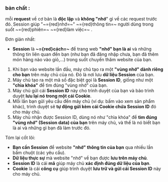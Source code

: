 ### bản chất : 
  mỗi **request** về cơ bản là **độc lập** và **không "nhớ**" gì về các request trước đó. Session giúp "~={red}nhớ=~" ~={red}thông tin=~ người dùng trong suốt ~={red}phiên=~ ~={red}làm việc=~ .
 
Đơn giản nhất:

- **Session** là **~={red}cách=~** để trang web **"nhớ" bạn là ai** và những thông tin liên quan đến bạn (như bạn đã đăng nhập chưa, bạn đã thêm món hàng nào vào giỏ,...) trong suốt chuyến thăm website của bạn.
 
1. Khi bạn vào website lần đầu, máy chủ tạo ra một **"vùng nhớ" dành riêng cho bạn** trên máy chủ của nó. Đó là nơi lưu **dữ liệu Session** của bạn.
2. Máy chủ tạo ra một mã số đặc biệt gọi là **Session ID**, giống như một **"chìa khóa"** để tìm đúng "vùng nhớ" của bạn.
3. Máy chủ gửi cái **Session ID** này cho trình duyệt của bạn và bảo trình duyệt **lưu lại nó trong một cái Cookie**.
4. Mỗi lần bạn gửi yêu cầu đến máy chủ (ví dụ: bấm vào xem sản phẩm khác), trình duyệt sẽ **tự động gửi kèm cái Cookie chứa Session ID** đó cho máy chủ.
5. Máy chủ nhận được Session ID, dùng nó như "chìa khóa" để **tìm đúng "vùng nhớ" (Session data) của bạn** trên máy chủ, và thế là nó biết bạn là ai và những gì bạn đã làm trước đó.

Tóm lại cốt lõi:

- **Bạn cần Session** để website **"nhớ" thông tin của bạn** qua nhiều lần bấm chuột (các yêu cầu).
- **Dữ liệu thực sự** mà website "nhớ" về bạn được **lưu trên máy chủ**.
- **Session ID** là cái **mã** giúp máy chủ **xác định đúng dữ liệu của bạn**.
- **Cookie** là cái **công cụ** giúp trình duyệt **lưu trữ và gửi cái Session ID** này cho máy chủ.

 